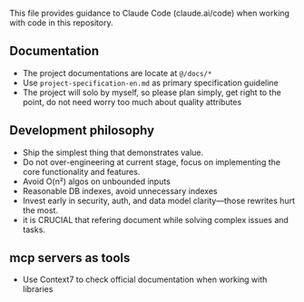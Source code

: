 This file provides guidance to Claude Code (claude.ai/code) when working with code in this repository.

## Documentation

- The project documentations are locate at `@/docs/*`
- Use `project-specification-en.md` as primary specification guideline
- The project will solo by myself, so please plan simply, get right to the point, do not need worry too much about quality attributes

## Development philosophy

- Ship the simplest thing that demonstrates value.
- Do not over-engineering at current stage, focus on implementing the core functionality and features.
- Avoid O(n²) algos on unbounded inputs
- Reasonable DB indexes, avoid unnecessary indexes
- Invest early in security, auth, and data model clarity—those rewrites hurt the most.
- it is CRUCIAL that refering document while solving complex issues and tasks.


## mcp servers as tools
- Use Context7 to check official documentation when working with libraries